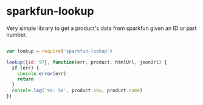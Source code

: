 # sparkfun-lookup

Very simple library to get a product's data from sparkfun given an ID or part number.

```javascript

var lookup = require('sparkfun-lookup')

lookup({id: 97}, function(err, product, htmlUrl, jsonUrl) {
  if (err) {
    console.error(err)
    return
  }
  console.log('%s: %s', product.sku, product.name)
})
```
